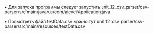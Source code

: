 • Для запуска программы следует запустить unit_12_csv_parser/csv-parser/src/main/java/ua/com/alevel/Application.java

• Посмотреть файл testData.csv можно тут unit_12_csv_parser/csv-parser/src/main/resources/testData.csv

